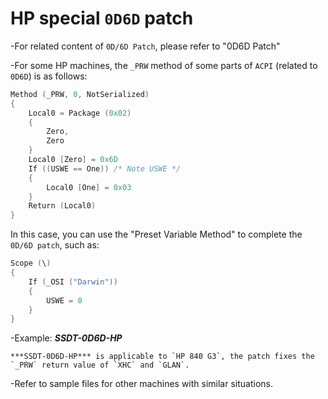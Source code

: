 # HP special `0D6D` patch

-For related content of `0D/6D Patch`, please refer to "0D6D Patch"

-For some HP machines, the `_PRW` method of some parts of `ACPI` (related to `0D6D`) is as follows:

   ```swift
   Method (_PRW, 0, NotSerialized)
   {
       Local0 = Package (0x02)
       {
           Zero,
           Zero
       }
       Local0 [Zero] = 0x6D
       If ((USWE == One)) /* Note USWE */
       {
           Local0 [One] = 0x03
       }
       Return (Local0)
   }
   ```

   In this case, you can use the "Preset Variable Method" to complete the `0D/6D patch`, such as:

   ```swift
   Scope (\)
   {
       If (_OSI ("Darwin"))
       {
           USWE = 0
       }
   }
   ```

-Example: ***SSDT-0D6D-HP***

    ***SSDT-0D6D-HP*** is applicable to `HP 840 G3`, the patch fixes the `_PRW` return value of `XHC` and `GLAN`.

-Refer to sample files for other machines with similar situations.
